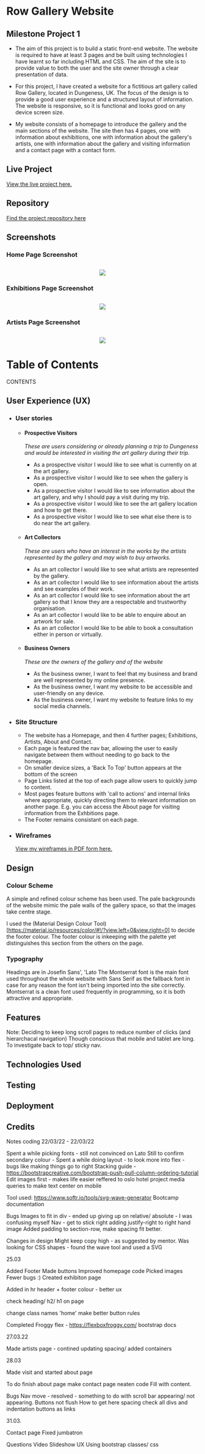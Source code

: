 # Row Gallery Website 
## Milestone Project 1 

* The aim of this project is to build a static front-end website. The website is required to have at least 3 pages and be built using technologies I have learnt so far including HTML and CSS. The aim of the site is to provide value to both the user and the site owner through a clear presentation of data. 

* For this project, I have created a website for a fictitious art gallery called Row Gallery, located in Dungeness, UK. The focus of the design is to provide a good user experience and a structured layout of information. The website is responsive, so it is functional and looks good on any device screen size. 

* My website consists of a homepage to introduce the gallery and the main sections of the website. The site then has 4 pages, one with information about exhibitions, one with information about the gallery's artists, one with information about the gallery and visiting information and a contact page with a contact form.

## Live Project

[View the live project here.](https://isabella-mitchell.github.io/milestone-project-one/)

## Repository

[Find the project repository here](https://github.com/Isabella-Mitchell/milestone-project-one)

## Screenshots 

### Home Page Screenshot
<h2 align="center"><img src="assets/readme-images/screenshot-am-I-responsive.jpg"></h2>

### Exhibitions Page Screenshot
<h2 align="center"><img src="assets/readme-images/screenshot-am-I-responsive-exhibitions-1.jpg"></h2>

### Artists Page Screenshot
<h2 align="center"><img src="assets/readme-images/screenshot-am-I-responsive-artists.jpg"></h2>

# Table of Contents 

CONTENTS 

## User Experience (UX)

-   ### User stories

    -   #### Prospective Visitors

        *These are users considering or already planning a trip to Dungeness and would be interested in visiting the art gallery during their trip.*

        * As a prospective visitor I would like to see what is currently on at the art gallery. 
        * As a prospective visitor I would like to see when the gallery is open. 
        * As a prospective visitor I would like to see information about the art gallery, and why I should pay a visit during my trip. 
        * As a prospective visitor I would like to see the art gallery location and how to get there. 
        * As a prospective visitor I would like to see what else there is to do near the art gallery.
 
    -   #### Art Collectors 

        *These are users who have an interest in the works by the artists represented by the gallery and may wish to buy artworks.*
        
        * As an art collector I would like to see what artists are represented by the gallery. 
        * As an art collector I would like to see information about the artists and see examples of their work. 
        * As an art collector I would like to see information about the art gallery so that I know they are a respectable and trustworthy organisation. 
        * As an art collector I would like to be able to enquire about an artwork for sale. 
        * As an art collector I would like to be able to book a consultation either in person or virtually. 

    -   #### Business Owners
        *These are the owners of the gallery and of the website*
        
        * As the business owner, I want to feel that my business and brand are well represented by my online presence.
        * As the business owner, I want my website to be accessible and user-friendly on any device.
        * As the business owner, I want my website to feature links to my social media channels.
    

- ### Site Structure
    - The website has a Homepage, and then 4 further pages; Exhibitions, Artists, About and Contact.
    - Each page is featured the nav bar, allowing the user to easily navigate between them without needing to go back to the homepage.
    - On smaller device sizes, a 'Back To Top' button appears at the bottom of the screen
    - Page Links listed at the top of each page allow users to quickly jump to content.
    - Most pages feature buttons with 'call to actions' and internal links where appropriate, quickly directing them to relevant information on another page. E.g. you can access the About page for visiting information from the Exhbitions page.
    - The Footer remains consistant on each page.

- ### Wireframes

    [View my wireframes in PDF form here.](wireframes/wireframes.pdf)

## Design

### Colour Scheme

A simple and refined colour scheme has been used. The pale backgrounds of the website mimic the pale walls of the gallery space, so that the images take centre stage. 

I used the (Material Design Colour Tool)[https://material.io/resources/color/#!/?view.left=0&view.right=0] to decide the footer colour. The footer colour is inkeeping with the palette yet distinguishes this section from the others on the page. 

### Typography

Headings are in Josefin Sans', 'Lato
The Montserrat font is the main font used throughout the whole website with Sans Serif as the fallback font in case for any reason the font isn't being imported into the site correctly. Montserrat is a clean font used frequently in programming, so it is both attractive and appropriate.

## Features

Note: Deciding to keep long scroll pages to reduce number of clicks (and hierarchacal navigation) Though conscious that mobile and tablet are long. To investigate back to top/ sticky nav.

## Technologies Used

## Testing

## Deployment

## Credits

Notes coding 22/03/22 - 22/03/22

Spent a while picking fonts - still not convinced on Lato
Still to confirm secondary colour - 
Spent a while doing layout - to look more into flex - bugs like making things go to right
Stacking guide -  https://bootstrapcreative.com/bootstrap-push-pull-column-ordering-tutorial
Edit images first - makes life easier
reffered to oslo hotel project
media queries to make text center on mobile

Tool used: https://www.softr.io/tools/svg-wave-generator
Bootcamp documentation

Bugs
Images to fit in div - ended up giving up on relative/ absolute - I was confusing myself
Nav - get to stick right
adding justify-right to right hand image
Added padding to section-row, make spacing fit better.

Changes in design
Might keep copy high - as suggested by mentor.
Was looking for CSS shapes - found the wave tool and used a SVG

25.03

Added Footer
Made buttons
Improved homepage code
Picked images
Fewer bugs :)
Created exhibiton page

Added in hr header + footer colour - better ux

check heading/ h2/ h1 on page

change class names 'home'
make better button rules

Completed Froggy flex - https://flexboxfroggy.com/
bootstrap docs

27.03.22

Made artists page - contined updating spacing/ added containers

28.03

Made visit and started about page 

To do
finish about page
make contact page
neaten code
Fill with content.

Bugs
Nav move - resolved - something to do with scroll bar appearing/ not appearing.
Buttons not flush
How to get here spacing
check all divs and indentation
buttons as links


31.03.

Contact page
Fixed jumbatron


Questions
Video
Slideshow
UX
Using bootstrap classes/ css